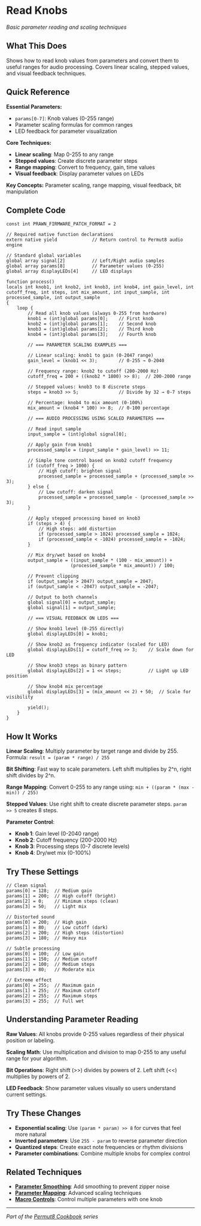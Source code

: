 # Read Knobs

*Basic parameter reading and scaling techniques*

## What This Does

Shows how to read knob values from parameters and convert them to useful ranges for audio processing. Covers linear scaling, stepped values, and visual feedback techniques.

## Quick Reference

**Essential Parameters:**
- `params[0-7]`: Knob values (0-255 range)
- Parameter scaling formulas for common ranges
- LED feedback for parameter visualization

**Core Techniques:**
- **Linear scaling**: Map 0-255 to any range
- **Stepped values**: Create discrete parameter steps  
- **Range mapping**: Convert to frequency, gain, time values
- **Visual feedback**: Display parameter values on LEDs

**Key Concepts:** Parameter scaling, range mapping, visual feedback, bit manipulation

## Complete Code

```impala
const int PRAWN_FIRMWARE_PATCH_FORMAT = 2

// Required native function declarations
extern native yield             // Return control to Permut8 audio engine

// Standard global variables
global array signal[2]          // Left/Right audio samples
global array params[8]          // Parameter values (0-255)
global array displayLEDs[4]     // LED displays

function process()
locals int knob1, int knob2, int knob3, int knob4, int gain_level, int cutoff_freq, int steps, int mix_amount, int input_sample, int processed_sample, int output_sample
{
    loop {
        // Read all knob values (always 0-255 from hardware)
        knob1 = (int)global params[0];    // First knob
        knob2 = (int)global params[1];    // Second knob
        knob3 = (int)global params[2];    // Third knob
        knob4 = (int)global params[3];    // Fourth knob
        
        // === PARAMETER SCALING EXAMPLES ===
        
        // Linear scaling: knob1 to gain (0-2047 range)
        gain_level = (knob1 << 3);        // 0-255 → 0-2040
        
        // Frequency range: knob2 to cutoff (200-2000 Hz)
        cutoff_freq = 200 + ((knob2 * 1800) >> 8);  // 200-2000 range
        
        // Stepped values: knob3 to 8 discrete steps
        steps = knob3 >> 5;               // Divide by 32 → 0-7 steps
        
        // Percentage: knob4 to mix amount (0-100%)
        mix_amount = (knob4 * 100) >> 8;  // 0-100 percentage
        
        // === AUDIO PROCESSING USING SCALED PARAMETERS ===
        
        // Read input sample
        input_sample = (int)global signal[0];
        
        // Apply gain from knob1
        processed_sample = (input_sample * gain_level) >> 11;
        
        // Simple tone control based on knob2 cutoff frequency
        if (cutoff_freq > 1000) {
            // High cutoff: brighten signal
            processed_sample = processed_sample + (processed_sample >> 3);
        } else {
            // Low cutoff: darken signal  
            processed_sample = processed_sample - (processed_sample >> 3);
        }
        
        // Apply stepped processing based on knob3
        if (steps > 4) {
            // High steps: add distortion
            if (processed_sample > 1024) processed_sample = 1024;
            if (processed_sample < -1024) processed_sample = -1024;
        }
        
        // Mix dry/wet based on knob4
        output_sample = ((input_sample * (100 - mix_amount)) + 
                        (processed_sample * mix_amount)) / 100;
        
        // Prevent clipping
        if (output_sample > 2047) output_sample = 2047;
        if (output_sample < -2047) output_sample = -2047;
        
        // Output to both channels
        global signal[0] = output_sample;
        global signal[1] = output_sample;
        
        // === VISUAL FEEDBACK ON LEDS ===
        
        // Show knob1 level (0-255 directly)
        global displayLEDs[0] = knob1;
        
        // Show knob2 as frequency indicator (scaled for LED)
        global displayLEDs[1] = cutoff_freq >> 3;    // Scale down for LED
        
        // Show knob3 steps as binary pattern
        global displayLEDs[2] = 1 << steps;          // Light up LED position
        
        // Show knob4 mix percentage
        global displayLEDs[3] = (mix_amount << 2) + 50;  // Scale for visibility
        
        yield();
    }
}
```

## How It Works

**Linear Scaling**: Multiply parameter by target range and divide by 255. Formula: `result = (param * range) / 255`

**Bit Shifting**: Fast way to scale parameters. Left shift multiplies by 2^n, right shift divides by 2^n.

**Range Mapping**: Convert 0-255 to any range using: `min + ((param * (max - min)) / 255)`

**Stepped Values**: Use right shift to create discrete parameter steps. `param >> 5` creates 8 steps.

**Parameter Control**:
- **Knob 1**: Gain level (0-2040 range)
- **Knob 2**: Cutoff frequency (200-2000 Hz)
- **Knob 3**: Processing steps (0-7 discrete levels)
- **Knob 4**: Dry/wet mix (0-100%)

## Try These Settings

```impala
// Clean signal
params[0] = 128;  // Medium gain
params[1] = 200;  // High cutoff (bright)
params[2] = 0;    // Minimum steps (clean)
params[3] = 50;   // Light mix

// Distorted sound
params[0] = 200;  // High gain
params[1] = 80;   // Low cutoff (dark)
params[2] = 200;  // High steps (distortion)
params[3] = 180;  // Heavy mix

// Subtle processing
params[0] = 100;  // Low gain
params[1] = 150;  // Medium cutoff
params[2] = 100;  // Medium steps
params[3] = 80;   // Moderate mix

// Extreme effect
params[0] = 255;  // Maximum gain
params[1] = 255;  // Maximum cutoff
params[2] = 255;  // Maximum steps
params[3] = 255;  // Full wet
```

## Understanding Parameter Reading

**Raw Values**: All knobs provide 0-255 values regardless of their physical position or labeling.

**Scaling Math**: Use multiplication and division to map 0-255 to any useful range for your algorithm.

**Bit Operations**: Right shift (>>) divides by powers of 2. Left shift (<<) multiplies by powers of 2.

**LED Feedback**: Show parameter values visually so users understand current settings.

## Try These Changes

- **Exponential scaling**: Use `(param * param) >> 8` for curves that feel more natural
- **Inverted parameters**: Use `255 - param` to reverse parameter direction
- **Quantized steps**: Create exact note frequencies or rhythm divisions
- **Parameter combinations**: Combine multiple knobs for complex control

## Related Techniques

- **[Parameter Smoothing](parameter-smoothing.md)**: Add smoothing to prevent zipper noise
- **[Parameter Mapping](../fundamentals/parameter-mapping.md)**: Advanced scaling techniques
- **[Macro Controls](macro-controls.md)**: Control multiple parameters with one knob

---
*Part of the [Permut8 Cookbook](../index.md) series*